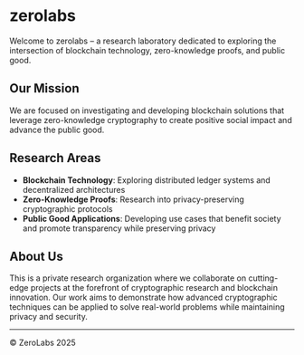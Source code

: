 # zerolabs

Welcome to zerolabs – a research laboratory dedicated to exploring the intersection of blockchain technology, zero-knowledge proofs, and public good.

## Our Mission

We are focused on investigating and developing blockchain solutions that leverage zero-knowledge cryptography to create positive social impact and advance the public good.

## Research Areas

- **Blockchain Technology**: Exploring distributed ledger systems and decentralized architectures
- **Zero-Knowledge Proofs**: Research into privacy-preserving cryptographic protocols
- **Public Good Applications**: Developing use cases that benefit society and promote transparency while preserving privacy

## About Us

This is a private research organization where we collaborate on cutting-edge projects at the forefront of cryptographic research and blockchain innovation. Our work aims to demonstrate how advanced cryptographic techniques can be applied to solve real-world problems while maintaining privacy and security.

---

© ZeroLabs 2025